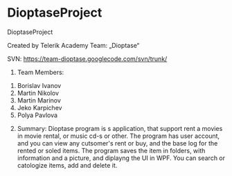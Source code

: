DioptaseProject
===============

DioptaseProject

Created by Telerik Academy Team:  „Dioptase“

SVN: https://team-dioptase.googlecode.com/svn/trunk/

1. Team Members:
1) Borislav Ivanov
2) Martin Nikolov
3) Martin Marinov
4) Jeko Karpichev
5) Polya Pavlova

2. Summary:
Dioptase program is s application, that support rent a movies in movie rental, or music cd-s or other.
The program has user account, and you can view any cutsomer's rent or buy, and the base log for the rented or 
soled items. The program saves the item in folders, with information and a picture, and diplayng the UI in WPF.
You can search or catologize items, add and delete it.
